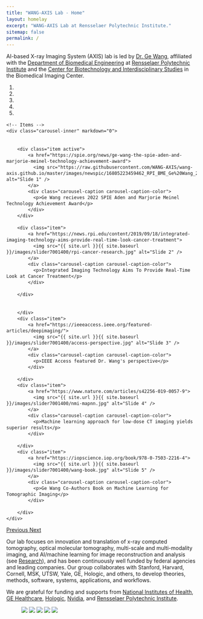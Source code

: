 ```yaml
---
title: "WANG-AXIS Lab - Home"
layout: homelay
excerpt: "WANG-AXIS Lab at Rensselaer Polytechnic Institute."
sitemap: false
permalink: /
---
```


AI-based X-ray Imaging System (AXIS) lab is led by [Dr. Ge Wang](https://www.linkedin.com/in/ge-wang-axis/), affiliated with the [Department of Biomedical Engineering](http://bme.rpi.edu/) at [Rensselaer Polytechnic Institute](http://www.rpi.edu/) and the [Center for Biotechnology and Interdisciplinary Studies](http://biotech.rpi.edu/) in the Biomedical Imaging Center. 



<div markdown="0" id="carousel" class="carousel slide" data-ride="carousel" data-interval="2500" data-pause="hover" >
    <!-- Menu -->
    <ol class="carousel-indicators">
        <li data-target="#carousel" data-slide-to="0" class="active"></li>
        <li data-target="#carousel" data-slide-to="1"></li>
        <li data-target="#carousel" data-slide-to="2"></li>
        <li data-target="#carousel" data-slide-to="3"></li>
        <li data-target="#carousel" data-slide-to="4"></li>
    </ol>

    <!-- Items -->
    <div class="carousel-inner" markdown="0">

        
        <div class="item active">
            <a href="https://spie.org/news/ge-wang-the-spie-aden-and-marjorie-meinel-technology-achievement-award">
              <img src="https://raw.githubusercontent.com/WANG-AXIS/wang-axis.github.io/master/images/newspic/16805223459462_RPI_BME_Ge%20Wang_20221024_1.png" alt="Slide 1" />
            </a>
            <div class="carousel-caption carousel-caption-color">
              <p>Ge Wang recieves 2022 SPIE Aden and Marjorie Meinel Technology Achievement Award</p>
            </div>
        </div>    
         
        <div class="item">
            <a href="https://news.rpi.edu/content/2019/09/18/integrated-imaging-technology-aims-provide-real-time-look-cancer-treatment">
              <img src="{{ site.url }}{{ site.baseurl }}/images/slider7001400/rpi-cancer-research.jpg" alt="Slide 2" />
            </a>
            <div class="carousel-caption carousel-caption-color">
              <p>Integrated Imaging Technology Aims To Provide Real-Time Look at Cancer Treatment</p>
            </div>
           
        </div>
        
            
        </div>
        <div class="item">
            <a href="https://ieeeaccess.ieee.org/featured-articles/deepimaging/">
              <img src="{{ site.url }}{{ site.baseurl }}/images/slider7001400/access-perspective.jpg" alt="Slide 3" />
            </a>
            <div class="carousel-caption carousel-caption-color">
              <p>IEEE Access featured Dr. Wang's perspective</p>
            </div>
            
        </div>
        <div class="item">
            <a href="https://www.nature.com/articles/s42256-019-0057-9">
              <img src="{{ site.url }}{{ site.baseurl }}/images/slider7001400/nmi-mapnn.jpg" alt="Slide 4" />
            </a>
            <div class="carousel-caption carousel-caption-color">
              <p>Machine learning approach for low-dose CT imaging yields superior results</p>
            </div>
           
        </div>
        <div class="item">
            <a href="https://iopscience.iop.org/book/978-0-7503-2216-4">
              <img src="{{ site.url }}{{ site.baseurl }}/images/slider7001400/wang-book.jpg" alt="Slide 5" />
            </a>
            <div class="carousel-caption carousel-caption-color">
              <p>Ge Wang Co-Authors Book on Machine Learning for Tomographic Imaging</p>
            </div>
            
        </div>
    </div>
  <a class="left carousel-control" href="#carousel" role="button" data-slide="prev">
    <span class="glyphicon glyphicon-chevron-left" aria-hidden="true"></span>
    <span class="sr-only">Previous</span>
  </a>
  <a class="right carousel-control" href="#carousel" role="button" data-slide="next">
    <span class="glyphicon glyphicon-chevron-right" aria-hidden="true"></span>
    <span class="sr-only">Next</span>
  </a>
</div>


Our lab focuses on innovation and translation of x-ray computed tomography, optical molecular tomography, multi-scale and multi-modality imaging, and AI/machine learning for image reconstruction and analysis (see [Research](research)), and has been continuously well funded by federal agencies and leading companies. Our group collaborates with Stanford, Harvard, Cornell, MSK, UTSW, Yale, GE, Hologic, and others, to develop theories, methods, software, systems, applications, and workflows.



We are grateful for funding and supports from [National Institutes of Health](https://www.nih.gov/), [GE Healthcare](https://www.gehealthcare.com/), [Hologic](https://www.hologic.com/), [Nvidia](https://www.nvidia.com/en-us/), and [Rensselaer Polytechnic Institute](https://www.rpi.edu).



<figure class="fourth">
  <img src="{{ site.url }}{{ site.baseurl }}/images/logopic/logo-nih.jpg" style="width: 110px">
  <img src="{{ site.url }}{{ site.baseurl }}/images/logopic/logo-ge-hc.png" style="width: 200px">
  <img src="{{ site.url }}{{ site.baseurl }}/images/logopic/logo-hologic.png" style="width: 110px">
  <img src="{{ site.url }}{{ site.baseurl }}/images/logopic/logo-nvidia.png" style="width: 80px">
  <img src="{{ site.url }}{{ site.baseurl }}/images/logopic/logo-rpi.jpg" style="width: 300px">
</figure>
